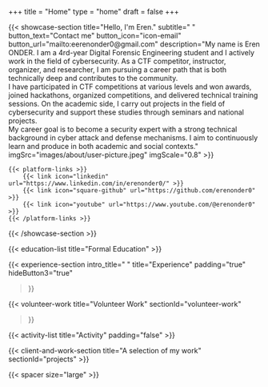 +++
title =  "Home"
type = "home"
draft = false
+++



<head>
  <link href="/css/style.css" rel="stylesheet">
  <link href="/css/volunteer-work.css" rel="stylesheet">
</head>
{{< showcase-section
title="Hello, I'm Eren."
subtitle=" "
button_text="Contact me"
button_icon="icon-email"
button_url="mailto:eerenonder0@gmail.com"
description="My name is Eren ONDER. I am a 4rd-year Digital Forensic Engineering student and I actively work in the field of cybersecurity. As a CTF competitor, instructor, organizer, and researcher, I am pursuing a career path that is both technically deep and contributes to the community.</br>I have participated in CTF competitions at various levels and won awards, joined hackathons, organized competitions, and delivered technical training sessions. On the academic side, I carry out projects in the field of cybersecurity and support these studies through seminars and national projects.</br>My career goal is to become a security expert with a strong technical background in cyber attack and defense mechanisms. I aim to continuously learn and produce in both academic and social contexts."
imgSrc="images/about/user-picture.jpeg"
imgScale="0.8"
>}}

    {{< platform-links >}}
        {{< link icon="linkedin" url="https://www.linkedin.com/in/erenonder0/" >}}
        {{< link icon="square-github" url="https://github.com/erenonder0" >}}
        {{< link icon="youtube" url="https://www.youtube.com/@erenonder0" >}}
    {{< /platform-links >}}

{{< /showcase-section >}}


{{< education-list
    title="Formal Education" >}}

{{< experience-section
intro_title=" "
title="Experience"
padding="true" 
hideButton3="true"
>}}

{{< volunteer-work
    title="Volunteer Work"
    sectionId="volunteer-work"
>}}


{{< activity-list
    title="Activity"
    padding="false" >}}

{{< client-and-work-section
    title="A selection of my work"
    sectionId="projects" >}}

{{< spacer size="large" >}}

<!-- ## Extra home content

Additional content added after the `section` blocks, in the `home.md` file. 

Here you could freestyle, add other shortcodes, ...  Or just let the content empty, and rely on the shortcode sections alone.

{{< spacer size="small" >}}

{{< text-section
title="Extra (centered) content"
centered="true"
>}}

You can also use the `text-section` shortcode to add centered texts

{{< /text-section >}} -->
